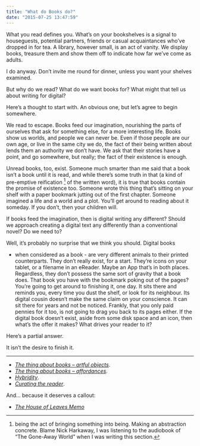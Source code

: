 ```yaml
---
title: "What do Books do?"
date: "2015-07-25 13:47:59"
---
```


What you read defines you. What’s on your bookshelves is a signal to
houseguests, potential partners, friends or casual acquaintances who’ve
dropped in for tea. A library, however small, is an act of vanity. We
display books, treasure them and show them off to indicate how far we’ve
come as adults.

I do anyway. Don’t invite me round for dinner, unless you want your
shelves examined.

But why do we read? What do we want books for? What might that tell us
about writing for digital?

Here’s a thought to start with. An obvious one, but let’s agree to begin
somewhere.

We read to escape. Books feed our imagination, nourishing the parts of
ourselves that ask for something else, for a more interesting life.
Books show us worlds, and people we can never be. Even if those people
are our own age, or live in the same city we do, the fact of their being
written about lends them an authority we don’t have. We ask that their
stories have a point, and go somewhere, but really; the fact of their
existence is enough.

Unread books, too, exist. Someone much smarter than me said that a book
isn’t a book until it is read, and while there’s some truth in that (a
kind of pre-emptive reification [^1] of the written word), it is true
that books contain the promise of existence too. Someone wrote this
thing that’s sitting on your shelf with a paper bookmark jutting out of
the first chapter. Someone imagined a life and a world and a plot.
You’ll get around to reading about it someday. If you don’t, then your
children will.

If books feed the imagination, then is digital writing any different?
Should we approach creating a digital text any differently than a
conventional novel? Do we need to?

Well, it’s probably no surprise that we think you should. Digital books
- when considered as a book - are very different animals to their
printed counterparts. They don’t really exist, for a start. They’re
icons on your tablet, or a filename in an eReader. Maybe an App that’s
in both places. Regardless, they don’t possess the same sort of gravity
that a book does. That book you have with the bookmark poking out of the
pages? You’re going to get around to finishing it, one day. It sits
there and reminds you, every time you dust the shelf, or look for its
neighbour. Its digital cousin doesn’t make the same claim on your
conscience. It can sit there for years and not be noticed. Frankly, that
you only paid pennies for it too, is not going to drag you back to its
pages either. If the digital book doesn’t exist, aside from some disk
space and an icon, then what’s the offer it makes? What drives your
reader to it?

Here’s a partial answer.

It isn’t the desire to finish it.

------------------------------------------------------------------------

- *[The thing about books – artful objects](/What_do_books_do/The_thing_about_books_-_the_artful_object.html)*.
- *[The thing about books – affordances](/What_do_books_do/The_thing_about_books_-_affordances.html)*.
- *[Hybridity](/What_do_books_do/Hybridity.html)*.
- *[Curating the reader](/What_do_books_do/Curating_the_reader.html)*.

And… because it deserves a callout:

- *[The House of Leaves Memo](/House_of_Leaves_memo.html)*

[^1]: being the act of bringing something into being. Making an
    abstraction concrete. Blame Nick Harkaway, I was listening to the
    audiobook of “The Gone-Away World” when I was writing this section.
